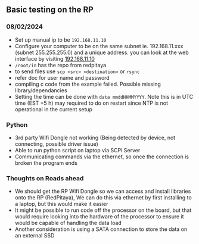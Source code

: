 
## Basic testing on the RP

### 08/02/2024

- Set up manual ip to be `192.168.11.10`
- Configure your computer to be on the same subnet ie. 192.168.11.xxx (subnet 255.255.255.0) and a unique address. you can look at the web interface by visiting [192.168.11.10](http://192.168.11.10)
- `/root/in` has the repo from redpitaya
- to send files use `scp <src> <destination>` or `rsync`
- refer doc for user name and password
- compiling c code from the example failed. Possible missing library/dependancies
- Setting the time can be done with `data mmddHHMMYYYY`. Note this is in UTC time (EST +5 h) may required to do on restart since NTP is not operational in the current setup

### Python
- 3rd party Wifi Dongle not working (Being detected by device, not connecting, possible driver issue)
- Able to run python script on laptop via SCPI Server
- Communicating commands via the ethernet, so once the connection is broken the program ends
### Thoughts on Roads ahead
- We should get the RP Wifi Dongle so we can access and install libraries onto the RP (RedPitaya), We can do this via ethernet by first installing to a laptop, but this would make it easier
- It might be possible to run code off the processor on the board, but that would require looking into the hardware of the processor to ensure it would be capable of handling the data load
- Another consideration is using a SATA connection to store the data on an external SSD
